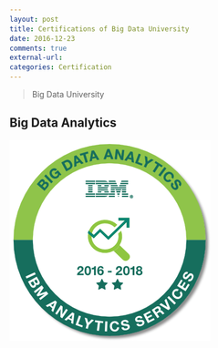 ```yaml
---
layout: post
title: Certifications of Big Data University
date: 2016-12-23
comments: true
external-url:
categories: Certification
---
```


> Big Data University
## Big Data Analytics
![](../assets/big-data-analytics-level-2.PNG)

